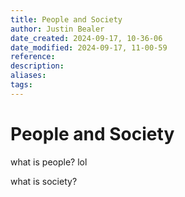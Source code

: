```yaml
---
title: People and Society
author: Justin Bealer
date_created: 2024-09-17, 10-36-06
date_modified: 2024-09-17, 11-00-59
reference: 
description: 
aliases: 
tags: 
---
```

# People and Society

what is people? lol

what is society?
